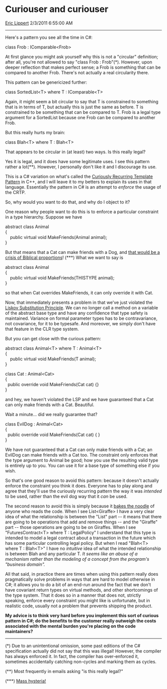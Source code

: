 # Curiouser and curiouser

[Eric Lippert](https://social.msdn.microsoft.com/profile/Eric%20Lippert) 2/3/2011 6:55:00 AM

-----

Here's a pattern you see all the time in C\#:

 

class Frob : IComparable\<Frob\>

At first glance you might ask yourself why this is not a "circular" definition; after all, you're not allowed to say "class Frob : Frob"(\*). However, upon deeper reflection that makes perfect sense; a Frob is something that can be compared to another Frob. There's not actually a real circularity there.

This pattern can be genericized further:

 

class SortedList\<T\> where T : IComparable\<T\>

Again, it might seem a bit circular to say that T is constrained to something that is in terms of T, but actually this is just the same as before. T is constrained to be something that can be compared to T. Frob is a legal type argument for a SortedList because one Frob can be compared to another Frob.

But this really hurts my brain:

class Blah\<T\> where T : Blah\<T\>

That appears to be circular in (at least) two ways. Is this really legal?

Yes it is legal, and it does have some legitimate uses. I see this pattern rather a lot(\*\*). However, I personally don't like it and I discourage its use.

This is a C\# variation on what's called the [Curiously Recurring Template Pattern](http://en.wikipedia.org/wiki/Curiously_recurring_template_pattern) in C++, and I will leave it to my betters to explain its uses in that language. Essentially the pattern in C\# is an attempt to *enforce* the usage of the CRTP.

So, why would you want to do that, and why do I object to it?

One reason why people want to do this is to enforce a particular constraint in a type hierarchy. Suppose we have

 

abstract class Animal  
{  
    public virtual void MakeFriends(Animal animal);  
}

But that means that a Cat can make friends with a Dog, and [that would be a crisis of Biblical proportions](https://www.youtube.com/watch?v=O3ZOKDmorj0)\! (\*\*\*) What we want to say is

 

abstract class Animal  
{  
    public virtual void MakeFriends(THISTYPE animal);  
}

so that when Cat overrides MakeFriends, it can only override it with Cat.

Now, that immediately presents a problem in that we've just violated the [Liskov Substitution Principle](http://en.wikipedia.org/wiki/Liskov_substitution_principle). We can no longer call a method on a variable of the abstract base type and have any confidence that type safety is maintained. Variance on formal parameter types has to be contravariance, not covariance, for it to be typesafe. And moreover, we simply don't have that feature in the CLR type system.

But you can get close with the curious pattern:

 

abstract class Animal\<T\> where T : Animal\<T\>  
{  
    public virtual void MakeFriends(T animal);  
}

class Cat : Animal\<Cat\>  
{  
  public override void MakeFriends(Cat cat) {}  
}

and hey, we haven't violated the LSP and we have guaranteed that a Cat can only make friends with a Cat. Beautiful.

Wait a minute... did we really guarantee that?

 

class EvilDog : Animal\<Cat\>  
{  
  public override void MakeFriends(Cat cat) { }  
}

We have not guaranteed that a Cat can only make friends with a Cat; an EvilDog can make friends with a Cat too. The constraint only enforces that the type argument to Animal be good; how you use the resulting valid type is entirely up to you. You can use it for a base type of something else if you wish.

So that's one good reason to avoid this pattern: because it doesn't actually enforce the constraint you think it does. Everyone has to play along and agree that they'll use the curiously recurring pattern the way it was *intended* to be used, rather than the evil dog way that it *can* be used.

The second reason to avoid this is simply because it [bakes the noodle](https://www.youtube.com/watch?v=kWVWNri4IFM) of anyone who reads the code. When I see List\<Giraffe\> I have a very clear idea of what the relationship is between the "List" part -- it means that there are going to be operations that add and remove things -- and the "Giraffe" part -- those operations are going to be on Giraffes. When I see "FuturesContract\<T\> where T : LegalPolicy" I understand that this type is intended to model a legal contract about a transaction in the future which has some particular controlling legal policy. But when I read "Blah\<T\> where T : Blah\<T\>" I have no *intuitive* idea of what the intended relationship is between Blah and any particular T. *It seems like an abuse of a mechanism rather than the modeling of a concept from the program's "business domain".*

All that said, in practice there are times when using this pattern really does pragmatically solve problems in ways that are hard to model otherwise in C\#; it allows you to do a bit of an end-run around the fact that we don't have covariant return types on virtual methods, and other shortcomings of the type system. That it does so in a manner that does not, strictly speaking, enforce every constraint you might like is unfortunate, but in realistic code, usually not a problem that prevents shipping the product.

**My advice is to think very hard before you implement this sort of curious pattern in C\#; do the benefits to the customer really outweigh the costs associated with the mental burden you're placing on the code maintainers?**

-----

(\*) Due to an unintentional omission, some past editions of the C\# specification actually did not say that this was illegal\! However, the compiler has always enforced it. In fact, the compiler has over-enforced it, sometimes accidentally catching non-cycles and marking them as cycles.

(\*\*) Most frequently in emails asking "is this really legal?"

(\*\*\*) [Mass hysteria\!](http://blogs.msdn.com/b/ericlippert/archive/2007/05/07/human-sacrifice-dogs-and-cats-living-together-mass-hysteria-and-thread-model-errors.aspx)


